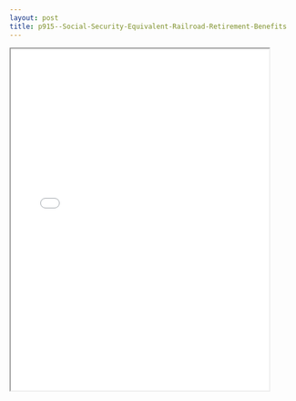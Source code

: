 ```yaml
---
layout: post
title: p915--Social-Security-Equivalent-Railroad-Retirement-Benefits
---
```


<div class="pdf-container">
<iframe src="/ea//_pdf-2-md/p915--Social-Security-Equivalent-Railroad-Retirement-Benefits.pdf" height="600" width="90%" allowFullScreen="true"></iframe>
</div>

